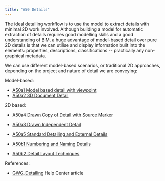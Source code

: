 ```yaml
---
title: "A50 Details"
---
```

The ideal detailing workflow is to use the model to extract details with minimal 2D work involved. Although building a model for automatic extraction of details requires good modelling skills and a good understanding of BIM, a huge advantage of model-based detail over pure 2D details is that we can utilise and display information built into the elements: properties, descriptions, classifications -- practically any non-graphical metadata.

We can use different model-based scenarios, or traditional 2D approaches, depending on the project and nature of detail we are conveying:

Model-based:
- [A50a1 Model based detail with viewpoint](notes/1_Documentation%20Codex/1d_ArchiCAD/A50a1%20Model%20based%20detail%20with%20viewpoint.md) 
- [A50a2 3D Document Detail](notes/1_Documentation%20Codex/1d_ArchiCAD/A50a2%203D%20Document%20Detail.md)

2D based:
- [A50a4 Drawn Copy of Detail with Source Marker](notes/1_Documentation%20Codex/1d_ArchiCAD/A50a4%20Drawn%20Copy%20of%20Detail%20with%20Source%20Marker.md)
- [A50a3 Drawn Independent Detail](notes/1_Documentation%20Codex/1d_ArchiCAD/A50a3%20Drawn%20Independent%20Detail.md)

- [A50a5 Standard Detailing and External Details](notes/1_Documentation%20Codex/1d_ArchiCAD/A50a5%20Standard%20Detailing%20and%20External%20Details.md)

- [A50b1 Numbering and Naming Details](notes/1_Documentation%20Codex/1d_ArchiCAD/A50b1%20Numbering%20and%20Naming%20Details.md)
- [A50b2 Detail Layout Techniques](notes/1_Documentation%20Codex/1d_ArchiCAD/A50b2%20Detail%20Layout%20Techniques.md)



References:
- [GWG_Detailing](notes/1_Documentation%20Codex/1d_ArchiCAD/_assets/GWG_Detailing.pdf)
Help Center article 